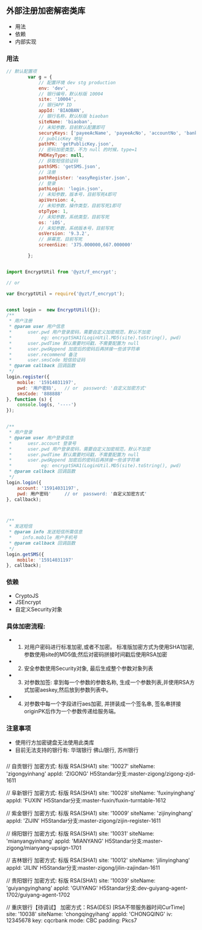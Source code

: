 ## 外部注册加密解密类库

* 用法
* 依赖
* 内部实现



### 用法
```javascript
// 默认配置项
        var g = {
            // 配置环境 dev stg production
            env: 'dev',
            // 银行编号，默认标版 10004
            site: '10004',
            // 银行APP ID
            appId: 'BIAOBAN',
            // 银行名称，默认标版 biaoban
            siteName: 'biaoban',
            // 未知参数，目前默认配置即可
            securyKeys: ['payeeAcName', 'payeeAcNo', 'accountNo', 'bankNo', 'cifName', 'identityNo', 'mobilePhone', 'idNo', 'mobileNo', 'cnName', 'bindAccountNo', 'userId'],
            // publicKey 地址
            pathPK: 'getPublicKey.json',
            // 密码加密类型，不为 null 的时候，type=1
            PWDKeyType: null,
            // 获取短信验证码
            pathSMS: 'getSMS.json',
            // 注册
            pathRegister: 'easyRegister.json',
            // 登录
            pathLogin: 'login.json',
            // 未知参数，版本号，目前写死4即可
            apiVersion: 4,
            // 未知参数，操作类型，目前写死1即可
            otpType: 1,
            // 未知参数，系统类型，目前写死
            os: 'iOS',
            // 未知参数，系统版本号，目前写死
            osVersion: '9.3.2',
            // 屏幕宽，目前写死
            screenSize: '375.000000,667.000000'

        };


```



```javascript

import EncryptUtil from '@yzt/f_encrypt'; 

// or

var EncryptUtil = require('@yzt/f_encrypt');


const login =  new EncryptUtil({});
/**
 * 用户注册
 * @param user 用户信息
 *      user.pwd 用户登录密码，需要自定义加密规范，默认不加密
 *           eg: encryptSHA1(LoginUtil.MD5(site).toString(), pwd)
 *      user.pwdTime 默认需要时间戳，不需要配置为 null
 *      user.pwdAppend 加密后的密码后再拼接一些该字符串
 *      user.recommend 备注
 *      user.smsCode 短信验证码
 * @param callback 回调函数
 */
login.register({
    mobile: '15914031197',
    pwd: '用户密码',   // or  password: '自定义加密方式' 
    smsCode: '888888'
}, function (s) {
    console.log(s, '----')
});


/**
 * 用户登录
 * @param user 用户登录信息
 *      uesr.account 登录号
 *      user.pwd 用户登录密码，需要自定义加密规范，默认不加密
 *      user.pwdTime 默认需要时间戳，不需要配置为 null
 *      user.pwdAppend 加密后的密码后再拼接一些该字符串
 *           eg: encryptSHA1(LoginUtil.MD5(site).toString(), pwd)
 * @param callback 回调函数
 */
login.login({
    account: '15914031197',
    pwd: 用户密码'     // or  password: '自定义加密方式' 
}, callback);



/**
 * 发送短信
 * @param info 发送短信所需信息
 *    info.mobile 用户手机号
 * @param callback 回调函数
 */
login.getSMS({
    mobile: '15914031197'
}, callback);
```



### 依赖

* CryptoJS
* JSEncrypt
* 自定义Security对象


### 具体加密流程:

* 1. 对用户密码进行标准加密,或者不加密。 标准版加密方式为使用SHA1加密, 参数使用site的MD5值;然后对密码拼接时间戳后使用RSA加密
* 2. 安全参数使用Security对象, 最后生成整个参数对象列表
* 3. 对参数加签: 拿到每一个参数的参数名称, 生成一个参数列表,并使用RSA方式加密aeskey,然后放到参数列表中。
* 4. 对参数中每一个字段进行aes加密, 并拼装成一个签名串, 签名串拼接originPK后作为一个参数传递给服务端。


### 注意事项

* 使用行方加密键盘无法使用此类库
* 目前无法支持的银行有: 华瑞银行 佛山银行, 苏州银行


### 

 
// 自贡银行
加密方式: 标版 RSA(SHA1)
site: '10027'
siteName: 'zigongyinhang'
appId: 'ZIGONG'
H5Standar分支:master-zigong/zigong-zjd-1611
 
// 阜新银行
加密方式: 标版 RSA(SHA1)
site: '10028'
siteName: 'fuxinyinghang'
appId: 'FUXIN'
H5Standar分支:master-fuxin/fuxin-turntable-1612
 
// 紫金银行
加密方式: 标版 RSA(SHA1)
site: '10009'
siteName: 'zijinyinghang'
appId: 'ZIJIN'
H5Standar分支:master-zigong/zijin-register-1611
 
// 绵阳银行
加密方式: 标版 RSA(SHA1)
site: '10031'
siteName: 'mianyangyinhang'
appId: 'MIANYANG'
H5Standar分支:master-zigong/mianyang-upsign-1701
 
// 吉林银行
加密方式: 标版 RSA(SHA1)
site: '10012'
siteName: 'jilinyinghang'
appId: 'JILIN'
H5Standar分支:master-zigong/jilin-zajindan-1611
 
// 贵阳银行
加密方式: 标版 RSA(SHA1)
site: '10039'
siteName: 'guiyangyinghang'
appId: 'GUIYANG'
H5Standar分支:dev-guiyang-agent-1702/guiyang-agent-1702
 
 
// 重庆银行【待调试】
加密方式：RSA(DES) [RSA不带服务器时间CurTime]
site: '10038'
siteName: 'chongqingyihang'
appId: 'CHONGQING'
iv: 12345678
key: cqcrbank
mode: CBC
padding: Pkcs7

